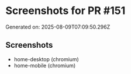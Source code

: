 # Screenshots for PR #151

Generated on: 2025-08-09T07:09:50.296Z

## Screenshots
- home-desktop (chromium)
- home-mobile (chromium)
